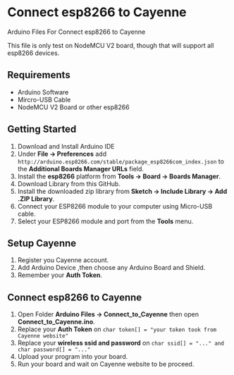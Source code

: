 # Connect esp8266 to Cayenne
Arduino Files For Connect esp8266 to Cayenne

This file is only test on NodeMCU V2 board, though that will support all esp8266 devices.
 
## Requirements
 * Arduino Software
 * Mircro-USB Cable
 * NodeMCU V2 Board or other esp8266
 
## Getting Started
 1. Download and Install Arduino IDE
 2. Under **File -> Preferences** add `http://arduino.esp8266.com/stable/package_esp8266com_index.json` to the **Additional Boards Manager URLs** field.
 3. Install the **esp8266** platform from **Tools -> Board -> Boards Manager**. 
 4. Download Library from this GitHub.
 5. Install the downloaded zip library from **Sketch -> Include Library -> Add .ZIP Library**.
 6. Connect your ESP8266 module to your computer using Micro-USB cable.
 7. Select your ESP8266 module and port from the **Tools** menu.
 
## Setup Cayenne
 1. Register you Cayenne account.
 2. Add Arduino Device ,then choose any Arduino Board and Shield.
 3. Remember your **Auth Token**.
 
## Connect esp8266 to Cayenne
 1. Open Folder **Arduino Files -> Connect_to_Cayenne** then open **Connect_to_Cayenne.ino**.
 2. Replace your **Auth Token** on `char token[] = "your token took from Cayenne website"`
 3. Replace your **wireless ssid and password** on `char ssid[] = "..." and char password[] = "..."`
 4. Upload your program into your board.
 5. Run your board and wait on Cayenne website to be proceed.
